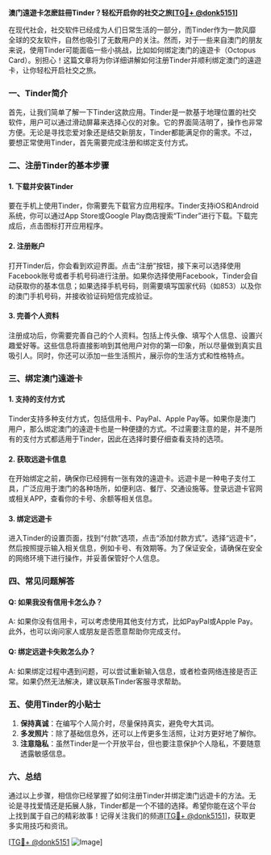 **澳门遠遊卡怎麽註冊Tinder？轻松开启你的社交之旅[[TG💪+ @donk5151](https://t.me/s/donk5151)]**

在现代社会，社交软件已经成为人们日常生活的一部分，而Tinder作为一款风靡全球的交友软件，自然也吸引了无数用户的关注。然而，对于一些来自澳门的朋友来说，使用Tinder可能面临一些小挑战，比如如何绑定澳门的遠遊卡（Octopus Card）。别担心！这篇文章将为你详细讲解如何注册Tinder并顺利绑定澳门的遠遊卡，让你轻松开启社交之旅。

### 一、Tinder简介

首先，让我们简单了解一下Tinder这款应用。Tinder是一款基于地理位置的社交软件，用户可以通过滑动屏幕来选择心仪的对象。它的界面简洁明了，操作也非常方便。无论是寻找恋爱对象还是结交新朋友，Tinder都能满足你的需求。不过，要想正常使用Tinder，首先需要完成注册和绑定支付方式。

### 二、注册Tinder的基本步骤

#### 1. 下载并安装Tinder

要在手机上使用Tinder，你需要先下载官方应用程序。Tinder支持iOS和Android系统，你可以通过App Store或Google Play商店搜索“Tinder”进行下载。下载完成后，点击图标打开应用程序。

#### 2. 注册账户

打开Tinder后，你会看到欢迎界面。点击“注册”按钮，接下来可以选择使用Facebook账号或者手机号码进行注册。如果你选择使用Facebook，Tinder会自动获取你的基本信息；如果选择手机号码，则需要填写国家代码（如853）以及你的澳门手机号码，并接收验证码短信完成验证。

#### 3. 完善个人资料

注册成功后，你需要完善自己的个人资料。包括上传头像、填写个人信息、设置兴趣爱好等。这些信息将直接影响到其他用户对你的第一印象，所以尽量做到真实且吸引人。同时，你还可以添加一些生活照片，展示你的生活方式和性格特点。

### 三、绑定澳门遠遊卡

#### 1. 支持的支付方式

Tinder支持多种支付方式，包括信用卡、PayPal、Apple Pay等。如果你是澳门用户，那么绑定澳门的遠遊卡也是一种便捷的方式。不过需要注意的是，并不是所有的支付方式都适用于Tinder，因此在选择时要仔细查看支持的选项。

#### 2. 获取远遊卡信息

在开始绑定之前，确保你已经拥有一张有效的遠遊卡。远遊卡是一种电子支付工具，广泛应用于澳门的各种场所，如便利店、餐厅、交通设施等。登录远遊卡官网或相关APP，查看你的卡号、余额等相关信息。

#### 3. 绑定远遊卡

进入Tinder的设置页面，找到“付款”选项，点击“添加付款方式”。选择“远遊卡”，然后按照提示输入相关信息，例如卡号、有效期等。为了保证安全，请确保在安全的网络环境下进行操作，并妥善保管好个人信息。

### 四、常见问题解答

#### Q: 如果我没有信用卡怎么办？

A: 如果你没有信用卡，可以考虑使用其他支付方式，比如PayPal或Apple Pay。此外，也可以询问家人或朋友是否愿意帮助你完成支付。

#### Q: 绑定远遊卡失败怎么办？

A: 如果绑定过程中遇到问题，可以尝试重新输入信息，或者检查网络连接是否正常。如果仍然无法解决，建议联系Tinder客服寻求帮助。

### 五、使用Tinder的小贴士

1. **保持真诚**：在编写个人简介时，尽量保持真实，避免夸大其词。
2. **多发照片**：除了基础信息外，还可以上传更多生活照，让对方更好地了解你。
3. **注意隐私**：虽然Tinder是一个开放平台，但也要注意保护个人隐私，不要随意透露敏感信息。

### 六、总结

通过以上步骤，相信你已经掌握了如何注册Tinder并绑定澳门远遊卡的方法。无论是寻找爱情还是拓展人脉，Tinder都是一个不错的选择。希望你能在这个平台上找到属于自己的精彩故事！记得关注我们的频道[[TG💪+ @donk5151](https://t.me/s/donk5151)]，获取更多实用技巧和资讯。

[[TG💪+ @donk5151](https://t.me/s/donk5151) ![Image](https://i.postimg.cc/rwNCRYN7/Snipaste-2025-04-30-17-27-05.png)]